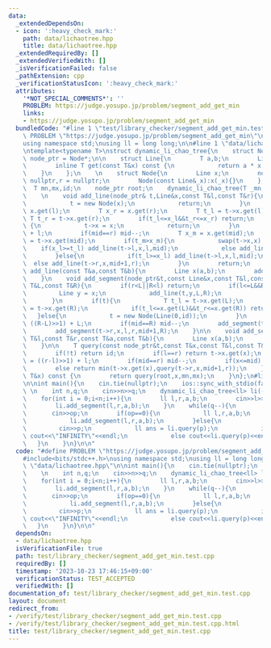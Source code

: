 ```yaml
---
data:
  _extendedDependsOn:
  - icon: ':heavy_check_mark:'
    path: data/lichaotree.hpp
    title: data/lichaotree.hpp
  _extendedRequiredBy: []
  _extendedVerifiedWith: []
  _isVerificationFailed: false
  _pathExtension: cpp
  _verificationStatusIcon: ':heavy_check_mark:'
  attributes:
    '*NOT_SPECIAL_COMMENTS*': ''
    PROBLEM: https://judge.yosupo.jp/problem/segment_add_get_min
    links:
    - https://judge.yosupo.jp/problem/segment_add_get_min
  bundledCode: "#line 1 \"test/library_checker/segment_add_get_min.test.cpp\"\n#define\
    \ PROBLEM \"https://judge.yosupo.jp/problem/segment_add_get_min\"\n#include<bits/stdc++.h>\n\
    using namespace std;\nusing ll = long long;\n\n#line 1 \"data/lichaotree.hpp\"\
    \ntemplate<typename T>\nstruct dynamic_li_chao_tree{\n    struct Node;\n    using\
    \ node_ptr = Node*;\n\n    struct Line{\n        T a,b;\n        Line(T _a,T _b):a(_a),b(_b){}\n\
    \        inline T get(const T&x) const {\n            return a * x + b;\n    \
    \    }\n    };\n    \n    struct Node{\n        Line x;\n        node_ptr l =\
    \ nullptr,r = nullptr;\n        Node(const Line&_x):x(_x){}\n    };\n    \n  \
    \  T mn,mx,id;\n    node_ptr root;\n    dynamic_li_chao_tree(T _mn,T _mx, T _id):mn(_mn),mx(_mx),id(_id),root(nullptr){}\n\
    \    \n    void add_line(node_ptr& t,Line&x,const T&l,const T&r){\n        if(!t){\n\
    \            t = new Node(x);\n            return;\n        }\n        T x_l =\
    \ x.get(l);\n        T x_r = x.get(r);\n        T t_l = t->x.get(l);\n       \
    \ T t_r = t->x.get(r);\n        if(t_l<=x_l&&t_r<=x_r) return;\n        if(x_l<=t_l&&x_r<=t_r)\
    \ {\n            t->x = x;\n            return;\n        }\n        T mid = ((r-l)>>1)\
    \ + l;\n        if(mid==r) mid--;\n        T x_m = x.get(mid);\n        T t_m\
    \ = t->x.get(mid);\n        if(t_m>x_m){\n            swap(t->x,x);\n        \
    \    if(x_l>=t_l) add_line(t->l,x,l,mid);\n            else add_line(t->r,x,mid+1,r);\n\
    \        }else{\n            if(t_l>=x_l) add_line(t->l,x,l,mid);\n          \
    \  else add_line(t->r,x,mid+1,r);\n        }\n        return;\n    }\n    void\
    \ add_line(const T&a,const T&b){\n        Line x(a,b);\n        add_line(root,x,mn,mx);\n\
    \    }\n    void add_segment(node_ptr&t,const Line&x,const T&l,const T&r,const\
    \ T&L,const T&R){\n        if(r<L||R<l) return;\n        if(l<=L&&R<=r){\n   \
    \         Line y = x;\n            add_line(t,y,L,R);\n            return;\n \
    \       }\n        if(t){\n            T t_l = t->x.get(L);\n            T t_r\
    \ = t->x.get(R);\n            if(t_l<=x.get(L)&&t_r<=x.get(R)) return;\n     \
    \   }else{\n            t = new Node(Line(0,id));\n        }\n        T mid =\
    \ ((R-L)>>1) + L;\n        if(mid==R) mid--;\n        add_segment(t->l,x,l,r,L,mid);\n\
    \        add_segment(t->r,x,l,r,mid+1,R);\n    }\n\n    void add_segment(const\
    \ T&l,const T&r,const T&a,const T&b){\n        Line x(a,b);\n        add_segment(root,x,l,r-1,mn,mx);\n\
    \    }\n\n    T query(const node_ptr&t,const T&x,const T&l,const T&r) const {\n\
    \        if(!t) return id;\n        if(l==r) return t->x.get(x);\n        T mid\
    \ = ((r-l)>>1) + l;\n        if(mid==r) mid--;\n        if(x<=mid) return min(t->x.get(x),query(t->l,x,l,mid));\n\
    \        else return min(t->x.get(x),query(t->r,x,mid+1,r));\n    }\n    T query(const\
    \ T&x) const {\n        return query(root,x,mn,mx);\n    }\n};\n#line 7 \"test/library_checker/segment_add_get_min.test.cpp\"\
    \n\nint main(){\n    cin.tie(nullptr);\n    ios::sync_with_stdio(false);\n   \
    \ \n    int n,q;\n    cin>>n>>q;\n    dynamic_li_chao_tree<ll> li(-1e9,1e9,9e18);\n\
    \    for(int i = 0;i<n;i++){\n        ll l,r,a,b;\n        cin>>l>>r>>a>>b;\n\
    \        li.add_segment(l,r,a,b);\n    }\n    while(q--){\n        int op;\n \
    \       cin>>op;\n        if(op==0){\n            ll l,r,a,b;\n            cin>>l>>r>>a>>b;\n\
    \            li.add_segment(l,r,a,b);\n        }else{\n            ll p;\n   \
    \         cin>>p;\n            ll ans = li.query(p);\n            if(ans==9e18)\
    \ cout<<\"INFINITY\"<<endl;\n            else cout<<li.query(p)<<endl;\n     \
    \   }\n    }\n}\n\n"
  code: "#define PROBLEM \"https://judge.yosupo.jp/problem/segment_add_get_min\"\n\
    #include<bits/stdc++.h>\nusing namespace std;\nusing ll = long long;\n\n#include\
    \ \"data/lichaotree.hpp\"\n\nint main(){\n    cin.tie(nullptr);\n    ios::sync_with_stdio(false);\n\
    \    \n    int n,q;\n    cin>>n>>q;\n    dynamic_li_chao_tree<ll> li(-1e9,1e9,9e18);\n\
    \    for(int i = 0;i<n;i++){\n        ll l,r,a,b;\n        cin>>l>>r>>a>>b;\n\
    \        li.add_segment(l,r,a,b);\n    }\n    while(q--){\n        int op;\n \
    \       cin>>op;\n        if(op==0){\n            ll l,r,a,b;\n            cin>>l>>r>>a>>b;\n\
    \            li.add_segment(l,r,a,b);\n        }else{\n            ll p;\n   \
    \         cin>>p;\n            ll ans = li.query(p);\n            if(ans==9e18)\
    \ cout<<\"INFINITY\"<<endl;\n            else cout<<li.query(p)<<endl;\n     \
    \   }\n    }\n}\n\n"
  dependsOn:
  - data/lichaotree.hpp
  isVerificationFile: true
  path: test/library_checker/segment_add_get_min.test.cpp
  requiredBy: []
  timestamp: '2023-10-23 17:46:15+09:00'
  verificationStatus: TEST_ACCEPTED
  verifiedWith: []
documentation_of: test/library_checker/segment_add_get_min.test.cpp
layout: document
redirect_from:
- /verify/test/library_checker/segment_add_get_min.test.cpp
- /verify/test/library_checker/segment_add_get_min.test.cpp.html
title: test/library_checker/segment_add_get_min.test.cpp
---
```

